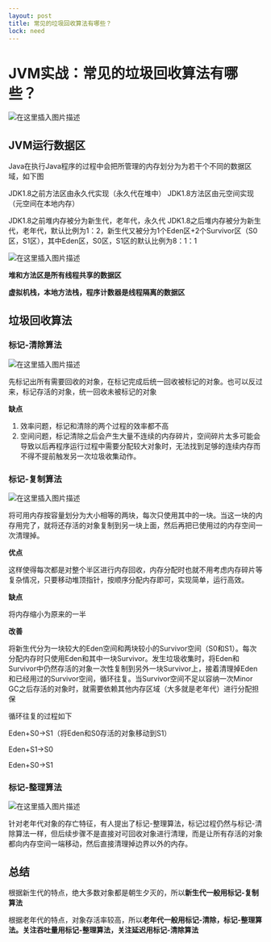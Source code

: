 ```yaml
---
layout: post
title: 常见的垃圾回收算法有哪些？
lock: need
---
```

# JVM实战：常见的垃圾回收算法有哪些？
![在这里插入图片描述](https://img-blog.csdnimg.cn/20200301000558193.jpg?)
## JVM运行数据区
Java在执行Java程序的过程中会把所管理的内存划分为为若干个不同的数据区域，如下图

JDK1.8之前方法区由永久代实现（永久代在堆中）
JDK1.8方法区由元空间实现（元空间在本地内存）

JDK1.8之前堆内存被分为新生代，老年代，永久代
JDK1.8之后堆内存被分为新生代，老年代，默认比例为1：2，新生代又被分为1个Eden区+2个Survivor区（S0区，S1区），其中Eden区，S0区，S1区的默认比例为8：1：1

![在这里插入图片描述](https://img-blog.csdnimg.cn/20200229203744261.png?x-oss-process=image/watermark,type_ZmFuZ3poZW5naGVpdGk,shadow_10,text_aHR0cHM6Ly9ibG9nLmNzZG4ubmV0L3p6dGlfZXJsaWU=,size_16,color_FFFFFF,t_70)

**堆和方法区是所有线程共享的数据区**

**虚拟机栈，本地方法栈，程序计数器是线程隔离的数据区**

## 垃圾回收算法
### 标记-清除算法

![在这里插入图片描述](https://img-blog.csdnimg.cn/202002292307177.PNG?)

先标记出所有需要回收的对象，在标记完成后统一回收被标记的对象。也可以反过来，标记存活的对象，统一回收未被标记的对象

**缺点**

 1. 效率问题，标记和清除的两个过程的效率都不高
 2. 空间问题，标记清除之后会产生大量不连续的内存碎片，空间碎片太多可能会导致以后再程序运行过程中需要分配较大对象时，无法找到足够的连续内存而不得不提前触发另一次垃圾收集动作。
### 标记-复制算法
![在这里插入图片描述](https://img-blog.csdnimg.cn/20200229230957804.PNG?)

将可用内存按容量划分为大小相等的两块，每次只使用其中的一块。当这一块的内存用完了，就将还存活的对象复制到另一块上面，然后再把已使用过的内存空间一次清理掉。

**优点**

这样使得每次都是对整个半区进行内存回收，内存分配时也就不用考虑内存碎片等复杂情况，只要移动堆顶指针，按顺序分配内存即可，实现简单，运行高效。

**缺点**

 将内存缩小为原来的一半

**改善**

将新生代分为一块较大的Eden空间和两块较小的Survivor空间（S0和S1）。每次分配内存时只使用Eden和其中一块Survivor。发生垃圾收集时，将Eden和Survivor中仍然存活的对象一次性复制到另外一块Survivor上，接着清理掉Eden和已经用过的Survivor空间，循环往复。当Survivor空间不足以容纳一次Minor GC之后存活的对象时，就需要依赖其他内存区域（大多就是老年代）进行分配担保

循环往复的过程如下

Eden+S0->S1（将Eden和S0存活的对象移动到S1）

Eden+S1->S0

Eden+S0->S1

### 标记-整理算法
![在这里插入图片描述](https://img-blog.csdnimg.cn/20200229231012212.PNG?)

针对老年代对象的存亡特征，有人提出了标记-整理算法，标记过程仍然与标记-清除算法一样，但后续步骤不是直接对可回收对象进行清理，而是让所有存活的对象都向内存空间一端移动，然后直接清理掉边界以外的内存。
## 总结
根据新生代的特点，绝大多数对象都是朝生夕灭的，所以**新生代一般用标记-复制算法**

根据老年代的特点，对象存活率较高，所以**老年代一般用标记-清除，标记-整理算法。关注吞吐量用标记-整理算法，关注延迟用标记-清除算法**

